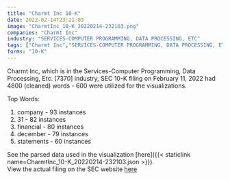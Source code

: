 ```yaml
---
title: "Charmt Inc 10-K"
date: 2022-02-14T23:21:03
image: "CharmtInc_10-K_20220214-232103.png"
companies: "Charmt Inc"
industry: "SERVICES-COMPUTER PROGRAMMING, DATA PROCESSING, ETC"
tags: ["Charmt Inc","SERVICES-COMPUTER PROGRAMMING, DATA PROCESSING, ETC.","02-11-2022","10-K"]
forms: "10-K"
---
```

Charmt Inc, which is in the Services-Computer Programming, Data Processing, Etc. [7370] industry, SEC 10-K filing on February 11, 2022 had 4800 (cleaned) words - 600 were utilized for the visualizations.

Top Words:
1. company - 93 instances
2. 31 - 82 instances
3. financial - 80 instances
4. december - 79 instances
5. statements - 60 instances


See the parsed data used in the visualization [here]({{< staticlink name=CharmtInc_10-K_20220214-232103.json >}}).  
View the actual filing on the SEC website [here](https://www.sec.gov/Archives/edgar/data/1765048/0001765048-22-000004.txt)